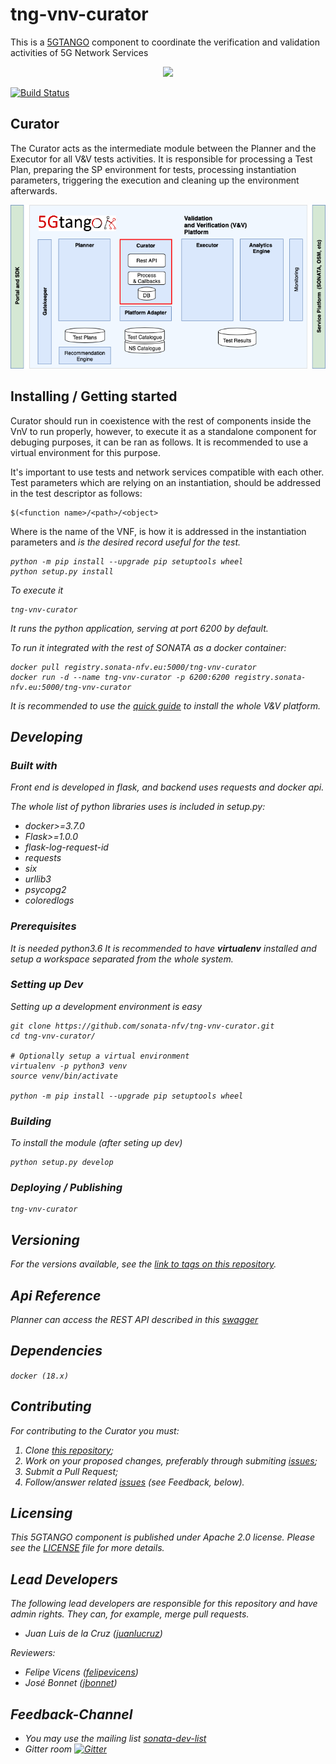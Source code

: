 # tng-vnv-curator
This is a [5GTANGO](http://www.5gtango.eu) component to coordinate the verification and validation activities of 5G Network Services

<p align="center"><img src="https://github.com/sonata-nfv/tng-api-gtw/wiki/images/sonata-5gtango-logo-500px.png" /></p>

[![Build Status](http://jenkins.sonata-nfv.eu/buildStatus/icon?job=tng-vnv-curator/master)](https://jenkins.sonata-nfv.eu/job/tng-vnv-curator)

## Curator

The Curator acts as the intermediate module between the Planner and the Executor for all V&V tests activities. It is responsible for processing a Test Plan, preparing the SP environment for tests, processing instantiation parameters, triggering the execution and cleaning up the environment afterwards.

![Architecture](./img/5GTango_V_V_Platform-7.curator.png "Architecture")

## Installing / Getting started

Curator should run in coexistence with the rest of components inside the VnV to run properly, however, to execute it as a standalone component for debuging purposes, it can be ran as follows. It is recommended to use a virtual environment for this purpose.

It's important to use tests and network services compatible with each other. Test parameters which are relying on an instantiation, should be addressed in the test descriptor as follows:

```
$(<function name>/<path>/<object>
```
Where _<function name>_ is the name of the VNF, _<path>_ is how it is addressed  in the instantiation parameters and _<object>_ is the desired record useful for the test.


```shell
python -m pip install --upgrade pip setuptools wheel
python setup.py install
```

To execute it

```shell
tng-vnv-curator
```

It runs the python application, serving at port 6200 by default.

To run it integrated with the rest of SONATA as a docker container:

```shell
docker pull registry.sonata-nfv.eu:5000/tng-vnv-curator
docker run -d --name tng-vnv-curator -p 6200:6200 registry.sonata-nfv.eu:5000/tng-vnv-curator
```
It is recommended to use the [quick guide](https://sonata-nfv.github.io/vnv-installation) to install the whole V&V platform.

## Developing

### Built with

Front end is developed in flask, and backend uses requests and docker api.

The whole list of python libraries uses is included in setup.py:

 * docker>=3.7.0
 * Flask>=1.0.0
 * flask-log-request-id
 * requests
 * six
 * urllib3
 * psycopg2
 * coloredlogs
 
### Prerequisites

It is needed python3.6 It is recommended to have **virtualenv** installed and setup a workspace separated from the whole system.

### Setting up Dev

Setting up a development environment is easy

```shell
git clone https://github.com/sonata-nfv/tng-vnv-curator.git
cd tng-vnv-curator/

# Optionally setup a virtual environment
virtualenv -p python3 venv
source venv/bin/activate

python -m pip install --upgrade pip setuptools wheel
```

### Building

To install the module (after seting up dev)

```shell
python setup.py develop
```

### Deploying / Publishing

```shell
tng-vnv-curator
```

## Versioning

For the versions available, see the [link to tags on this repository](https://github.com/sonata-nfv/tng-vnv-curator/releases).

## Api Reference

Planner can access the REST API described in this [swagger](swagger.json)

## Dependencies

`docker (18.x)`

## Contributing
For contributing to the Curator you must:

1. Clone [this repository](http://github.com/sonata-nfv/tng-vnv-curator);
1. Work on your proposed changes, preferably through submiting [issues](https://github.com/sonata-nfv/tng-vnv-curator/issues);
1. Submit a Pull Request;
1. Follow/answer related [issues](https://github.com/sonata-nfv/tng-vnv-curator/issues) (see Feedback, below).

## Licensing

This 5GTANGO component is published under Apache 2.0 license. Please see the [LICENSE](LICENSE) file for more details.

## Lead Developers

The following lead developers are responsible for this repository and have admin rights. They can, for example, merge pull requests.

* Juan Luis de la Cruz ([juanlucruz](https://github.com/juanlucruz))

Reviewers:

* Felipe Vicens ([felipevicens](https://github.com/felipevicens))
* José Bonnet ([jbonnet](https://github.com/jbonnet))

## Feedback-Channel

- You may use the mailing list [sonata-dev-list](mailto:sonata-dev@lists.atosresearch.eu)
- Gitter room [![Gitter](https://badges.gitter.im/sonata-nfv/Lobby.svg)](https://gitter.im/sonata-nfv/Lobby?utm_source=badge&utm_medium=badge&utm_campaign=pr-badge)


